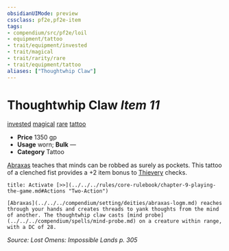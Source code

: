 ```yaml
---
obsidianUIMode: preview
cssclass: pf2e,pf2e-item
tags:
- compendium/src/pf2e/loil
- equipment/tattoo
- trait/equipment/invested
- trait/magical
- trait/rarity/rare
- trait/equipment/tattoo
aliases: ["Thoughtwhip Claw"]
---
```

# Thoughtwhip Claw *Item 11*  
[invested](invested.md)  [magical](magical.md)  [rare](rare.md)  [tattoo](tattoo-lowg.md)  

- **Price** 1350 gp
- **Usage** worn; **Bulk** —
- **Category** Tattoo

[Abraxas](../../setting/deities/abraxas-logm.md) teaches that minds can be robbed as surely as pockets. This tattoo of a clenched fist provides a +2 item bonus to [Thievery](../../skills.md#Thievery) checks.

```ad-embed-ability
title: Activate [>>](../../../rules/core-rulebook/chapter-9-playing-the-game.md#Actions "Two-Action")

[Abraxas](../../../compendium/setting/deities/abraxas-logm.md) reaches through your hands and creates threads to yank thoughts from the mind of another. The thoughtwhip claw casts [mind probe](../../../compendium/spells/mind-probe.md) on a creature within range, with a DC of 28.
```

*Source: Lost Omens: Impossible Lands p. 305*
